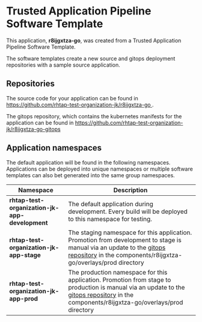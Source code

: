 # Trusted Application Pipeline Software Template

This application, **r8ijgxtza-go**, was created from a Trusted Application Pipeline Software Template.

The software templates create a new source and gitops deployment repositories with a sample source application. 

## Repositories

The source code for your application can be found in [https://github.com/rhtap-test-organization-jk/r8ijgxtza-go ](https://github.com/rhtap-test-organization-jk/r8ijgxtza-go ).
 
The gitops repository, which contains the kubernetes manifests for the application can be found in 
[https://github.com/rhtap-test-organization-jk/r8ijgxtza-go-gitops ](https://github.com/rhtap-test-organization-jk/r8ijgxtza-go-gitops ) 

## Application namespaces 

The default application will be found in the following namespaces. Applications can be deployed into unique namespaces or multiple software templates can also bet generated into the same group namespaces.  

|  Namespace   |  Description   |  
| -------- | -------- |   
| **rhtap-test-organization-jk-app-development** | The default application during development. Every build will be deployed to this namespace for testing. | 
| **rhtap-test-organization-jk-app-stage** | The staging namespace for this application. Promotion from development to stage is manual via an update to the [gitops repository](https://github.com/rhtap-test-organization-jk/r8ijgxtza-go-gitops ) in the components/r8ijgxtza-go/overlays/prod directory |  
| **rhtap-test-organization-jk-app-prod** | The production namespace for this application. Promotion from stage to production is manual via an update to the [gitops repository](https://github.com/rhtap-test-organization-jk/r8ijgxtza-go-gitops ) in the components/r8ijgxtza-go/overlays/prod directory | 